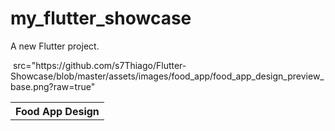 # my_flutter_showcase

A new Flutter project.

<table>

<tr><th>
Food App Design
</th>
</tr>

<tr><img> src="https://github.com/s7Thiago/Flutter-Showcase/blob/master/assets/images/food_app/food_app_design_preview_base.png?raw=true" </img></tr>

</table>

